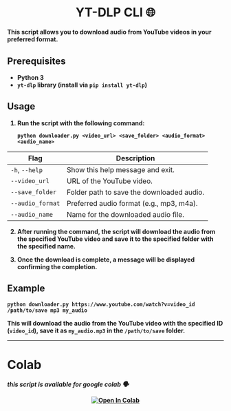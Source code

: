 # <br><h1 align="center"><b> YT-DLP CLI 🌐 <b></h1>


This script allows you to download audio from YouTube videos in your preferred format.

## Prerequisites
- Python 3
- `yt-dlp` library (install via `pip install yt-dlp`)

## Usage
1. Run the script with the following command:
    ```
    python downloader.py <video_url> <save_folder> <audio_format> <audio_name>
    ```
| Flag                                       | Description |
|--------------------------------------------|-------------|
| `-h`, `--help`                             | Show this help message and exit. |
| `--video_url`                                  | URL of the YouTube video. |
| `--save_folder`                                  | Folder path to save the downloaded audio. |
| `--audio_format`                                  | Preferred audio format (e.g., mp3, m4a). |
| `--audio_name`                                  | Name for the downloaded audio file. |



    

2. After running the command, the script will download the audio from the specified YouTube video and save it to the specified folder with the specified name.

3. Once the download is complete, a message will be displayed confirming the completion.

## Example
```
python downloader.py https://www.youtube.com/watch?v=video_id /path/to/save mp3 my_audio
```

This will download the audio from the YouTube video with the specified ID (`video_id`), save it as `my_audio.mp3` in the `/path/to/save` folder.

--- 


# Colab

*this script is available for google colab 🗣️*


<center>

[![Open In Colab](https://img.shields.io/badge/google_colab-F9AB00?style=flat-square&logo=googlecolab&logoColor=white)](https://colab.research.google.com/github/Blane187/yt_dlp-cli/blob/main/yt_dlp.ipynb)

</center>

